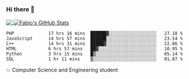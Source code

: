 ### Hi there 👋
<a href="https://github.com/fabiovincenzi/fabiovincenzi">
  <img align="center" src="https://github-readme-stats.vercel.app/api/top-langs/?username=fabiovincenzi&title_color=ffffff&text_color=c9cacc&icon_color=2bbc8a&bg_color=1d1f21&langs_count=3" />
</a>
<a href="https://github.com/fabiovincenzi/fabiovincenzi">
  <img align="center" src="https://github-readme-stats.vercel.app/api?username=fabiovincenzi&show_icons=true&line_height=27&count_private=true&title_color=ffffff&text_color=c9cacc&icon_color=2bbc8a&bg_color=1d1f21" alt="Fabio's GitHub Stats" />
</a>
<!--START_SECTION:waka-->

```text
PHP             17 hrs 16 mins  ██████▓░░░░░░░░░░░░░░░░░░   27.18 %
JavaScript      14 hrs 57 mins  ██████░░░░░░░░░░░░░░░░░░░   23.54 %
C++             14 hrs 31 mins  █████▓░░░░░░░░░░░░░░░░░░░   22.86 %
HTML            6 hrs 57 mins   ██▓░░░░░░░░░░░░░░░░░░░░░░   10.95 %
Python          3 hrs 15 mins   █▒░░░░░░░░░░░░░░░░░░░░░░░   05.14 %
SQL             1 hr 11 mins    ▒░░░░░░░░░░░░░░░░░░░░░░░░   01.87 %
```

<!--END_SECTION:waka-->

:boom: Computer Science and Engineering student
